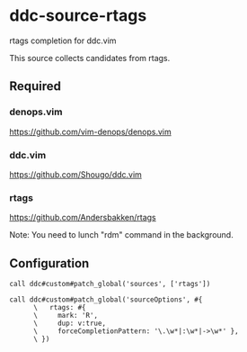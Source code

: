 # ddc-source-rtags

rtags completion for ddc.vim

This source collects candidates from rtags.

## Required

### denops.vim

https://github.com/vim-denops/denops.vim

### ddc.vim

https://github.com/Shougo/ddc.vim

### rtags

https://github.com/Andersbakken/rtags

Note: You need to lunch "rdm" command in the background.

## Configuration

```vim
call ddc#custom#patch_global('sources', ['rtags'])

call ddc#custom#patch_global('sourceOptions', #{
      \   rtags: #{
      \     mark: 'R',
      \     dup: v:true,
      \     forceCompletionPattern: '\.\w*|:\w*|->\w*' },
      \ })
```
